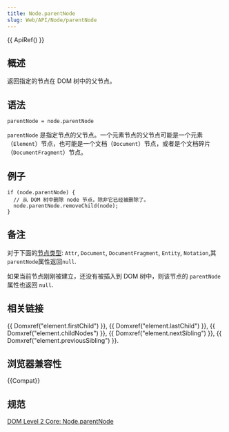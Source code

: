 ```yaml
---
title: Node.parentNode
slug: Web/API/Node/parentNode
---
```


{{ ApiRef() }}

## 概述

返回指定的节点在 DOM 树中的父节点。

## 语法

```plain
parentNode = node.parentNode
```

`parentNode` 是指定节点的父节点。一个元素节点的父节点可能是一个元素（`Element`）节点，也可能是一个文档（`Document`）节点，或者是个文档碎片（`DocumentFragment`）节点。

## 例子

```plain
if (node.parentNode) {
  // 从 DOM 树中删除 node 节点，除非它已经被删除了。
  node.parentNode.removeChild(node);
}
```

## 备注

对于下面的[节点类型](/zh-CN/DOM/Node.nodeType): `Attr`, `Document`, `DocumentFragment`, `Entity`, `Notation`,其`parentNode`属性返回`null`.

如果当前节点刚刚被建立，还没有被插入到 DOM 树中，则该节点的 `parentNode` 属性也返回 `null`.

## 相关链接

{{ Domxref("element.firstChild") }}, {{ Domxref("element.lastChild") }}, {{ Domxref("element.childNodes") }}, {{ Domxref("element.nextSibling") }}, {{ Domxref("element.previousSibling") }}.

## 浏览器兼容性

{{Compat}}

## 规范

[DOM Level 2 Core: Node.parentNode](https://www.w3.org/TR/DOM-Level-2-Core/core.html#ID-1060184317)
